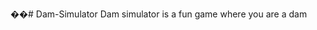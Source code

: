 ��#   D a m - S i m u l a t o r 
 
 
 
 D a m   s i m u l a t o r   i s   a   f u n   g a m e   w h e r e   y o u   a r e   a   d a m 
